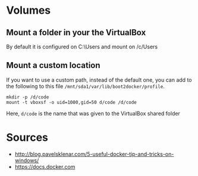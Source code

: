 # Volumes 
## Mount a folder in your the VirtualBox
By default it is configured on C:\Users and mount on /c/Users

## Mount a custom location
If you want to use a custom path, instead of the default one, you can add to the following to this file 
```/mnt/sda1/var/lib/boot2docker/profile```.

	mkdir -p /d/code  
	mount -t vboxsf -o uid=1000,gid=50 d/code /d/code
Here, `d/code` is the name that was given to the VirtualBox shared folder
# Sources
* http://blog.pavelsklenar.com/5-useful-docker-tip-and-tricks-on-windows/
* https://docs.docker.com